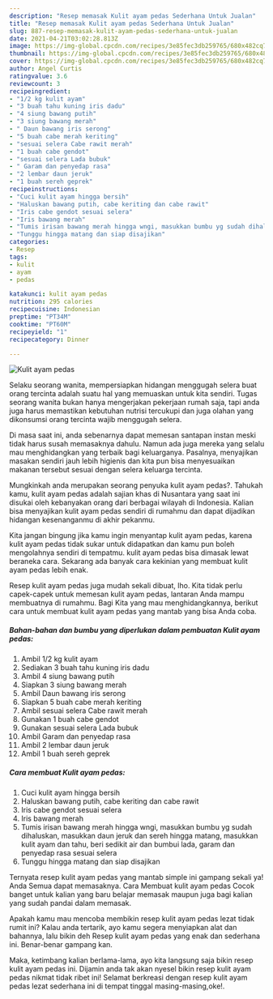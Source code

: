 ```yaml
---
description: "Resep memasak Kulit ayam pedas Sederhana Untuk Jualan"
title: "Resep memasak Kulit ayam pedas Sederhana Untuk Jualan"
slug: 887-resep-memasak-kulit-ayam-pedas-sederhana-untuk-jualan
date: 2021-04-21T03:02:28.813Z
image: https://img-global.cpcdn.com/recipes/3e85fec3db259765/680x482cq70/kulit-ayam-pedas-foto-resep-utama.jpg
thumbnail: https://img-global.cpcdn.com/recipes/3e85fec3db259765/680x482cq70/kulit-ayam-pedas-foto-resep-utama.jpg
cover: https://img-global.cpcdn.com/recipes/3e85fec3db259765/680x482cq70/kulit-ayam-pedas-foto-resep-utama.jpg
author: Angel Curtis
ratingvalue: 3.6
reviewcount: 3
recipeingredient:
- "1/2 kg kulit ayam"
- "3 buah tahu kuning iris dadu"
- "4 siung bawang putih"
- "3 siung bawang merah"
- " Daun bawang iris serong"
- "5 buah cabe merah keriting"
- "sesuai selera Cabe rawit merah"
- "1 buah cabe gendot"
- "sesuai selera Lada bubuk"
- " Garam dan penyedap rasa"
- "2 lembar daun jeruk"
- "1 buah sereh geprek"
recipeinstructions:
- "Cuci kulit ayam hingga bersih"
- "Haluskan bawang putih, cabe keriting dan cabe rawit"
- "Iris cabe gendot sesuai selera"
- "Iris bawang merah"
- "Tumis irisan bawang merah hingga wngi, masukkan bumbu yg sudah dihaluskan, masukkan daun jeruk dan sereh hingga matang, masukkan kulit ayam dan tahu, beri sedikit air dan bumbui lada, garam dan penyedap rasa sesuai selera"
- "Tunggu hingga matang dan siap disajikan"
categories:
- Resep
tags:
- kulit
- ayam
- pedas

katakunci: kulit ayam pedas 
nutrition: 295 calories
recipecuisine: Indonesian
preptime: "PT34M"
cooktime: "PT60M"
recipeyield: "1"
recipecategory: Dinner

---
```



![Kulit ayam pedas](https://img-global.cpcdn.com/recipes/3e85fec3db259765/680x482cq70/kulit-ayam-pedas-foto-resep-utama.jpg)

Selaku seorang wanita, mempersiapkan hidangan menggugah selera buat orang tercinta adalah suatu hal yang memuaskan untuk kita sendiri. Tugas seorang  wanita bukan hanya mengerjakan pekerjaan rumah saja, tapi anda juga harus memastikan kebutuhan nutrisi tercukupi dan juga olahan yang dikonsumsi orang tercinta wajib menggugah selera.

Di masa  saat ini, anda sebenarnya dapat memesan santapan instan meski tidak harus susah memasaknya dahulu. Namun ada juga mereka yang selalu mau menghidangkan yang terbaik bagi keluarganya. Pasalnya, menyajikan masakan sendiri jauh lebih higienis dan kita pun bisa menyesuaikan makanan tersebut sesuai dengan selera keluarga tercinta. 



Mungkinkah anda merupakan seorang penyuka kulit ayam pedas?. Tahukah kamu, kulit ayam pedas adalah sajian khas di Nusantara yang saat ini disukai oleh kebanyakan orang dari berbagai wilayah di Indonesia. Kalian bisa menyajikan kulit ayam pedas sendiri di rumahmu dan dapat dijadikan hidangan kesenanganmu di akhir pekanmu.

Kita jangan bingung jika kamu ingin menyantap kulit ayam pedas, karena kulit ayam pedas tidak sukar untuk didapatkan dan kamu pun boleh mengolahnya sendiri di tempatmu. kulit ayam pedas bisa dimasak lewat beraneka cara. Sekarang ada banyak cara kekinian yang membuat kulit ayam pedas lebih enak.

Resep kulit ayam pedas juga mudah sekali dibuat, lho. Kita tidak perlu capek-capek untuk memesan kulit ayam pedas, lantaran Anda mampu membuatnya di rumahmu. Bagi Kita yang mau menghidangkannya, berikut cara untuk membuat kulit ayam pedas yang mantab yang bisa Anda coba.

<!--inarticleads1-->

##### Bahan-bahan dan bumbu yang diperlukan dalam pembuatan Kulit ayam pedas:

1. Ambil 1/2 kg kulit ayam
1. Sediakan 3 buah tahu kuning iris dadu
1. Ambil 4 siung bawang putih
1. Siapkan 3 siung bawang merah
1. Ambil  Daun bawang iris serong
1. Siapkan 5 buah cabe merah keriting
1. Ambil sesuai selera Cabe rawit merah
1. Gunakan 1 buah cabe gendot
1. Gunakan sesuai selera Lada bubuk
1. Ambil  Garam dan penyedap rasa
1. Ambil 2 lembar daun jeruk
1. Ambil 1 buah sereh geprek




<!--inarticleads2-->

##### Cara membuat Kulit ayam pedas:

1. Cuci kulit ayam hingga bersih
1. Haluskan bawang putih, cabe keriting dan cabe rawit
1. Iris cabe gendot sesuai selera
1. Iris bawang merah
1. Tumis irisan bawang merah hingga wngi, masukkan bumbu yg sudah dihaluskan, masukkan daun jeruk dan sereh hingga matang, masukkan kulit ayam dan tahu, beri sedikit air dan bumbui lada, garam dan penyedap rasa sesuai selera
1. Tunggu hingga matang dan siap disajikan




Ternyata resep kulit ayam pedas yang mantab simple ini gampang sekali ya! Anda Semua dapat memasaknya. Cara Membuat kulit ayam pedas Cocok banget untuk kalian yang baru belajar memasak maupun juga bagi kalian yang sudah pandai dalam memasak.

Apakah kamu mau mencoba membikin resep kulit ayam pedas lezat tidak rumit ini? Kalau anda tertarik, ayo kamu segera menyiapkan alat dan bahannya, lalu bikin deh Resep kulit ayam pedas yang enak dan sederhana ini. Benar-benar gampang kan. 

Maka, ketimbang kalian berlama-lama, ayo kita langsung saja bikin resep kulit ayam pedas ini. Dijamin anda tak akan nyesel bikin resep kulit ayam pedas nikmat tidak ribet ini! Selamat berkreasi dengan resep kulit ayam pedas lezat sederhana ini di tempat tinggal masing-masing,oke!.

